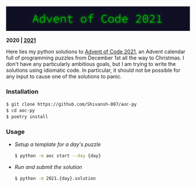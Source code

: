 <p align="center"><img src="./2021/aoc21.png"></p>

**2020 | [2021](https://github.com/Shivansh-007/aoc-py/tree/main/2021)**

Here lies my python solutions to [Advent of Code 2021](https://adventofcode.com/), an Advent calendar full of programming puzzles from December 1st all the way to Christmas. I don't have any particularly ambitious goals, but I am trying to write the solutions using idiomatic code. In particular, it should not be possible for any input to cause one of the solutions to panic.

### Installation
```bash
$ git clone https://github.com/Shivansh-007/aoc-py
$ cd aoc-py
$ poetry install
```

### Usage

- *Setup a template for a day's puzzle*
    ```bash
    $ python -m aoc start --day {day}
    ```

- *Run and submit the solution*
    ```bash
    $ python -m 2021.{day}.solution
    ```

